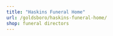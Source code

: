 ```yaml
---
title: "Haskins Funeral Home"
url: /goldsboro/haskins-funeral-home/
shop: funeral directors
---
```

